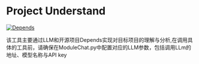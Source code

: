 # Project Understand
[![Depends](https://img.shields.io/badge/protocol-MCP-green.svg)](https://github.com/multilang-depends/depends/)

该工具主要通过LLM和开源项目Depends实现对目标项目的理解与分析,在调用具体的工具前，请确保在ModuleChat.py中配置对应的LLM参数，包括调用LLm的地址、模型名称与API key
